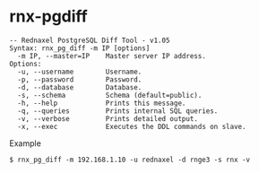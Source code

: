 # rnx-pgdiff
    -- Rednaxel PostgreSQL Diff Tool - v1.05
    Syntax: rnx_pg_diff -m IP [options]
      -m IP, --master=IP    Master server IP address.
    Options:
      -u, --username        Username.
      -p, --password        Password.
      -d, --database        Database.
      -s, --schema          Schema (default=public).
      -h, --help            Prints this message.
      -q, --queries         Prints internal SQL queries.
      -v, --verbose         Prints detailed output.
      -x, --exec            Executes the DDL commands on slave.


Example

    $ rnx_pg_diff -m 192.168.1.10 -u rednaxel -d rnge3 -s rnx -v
